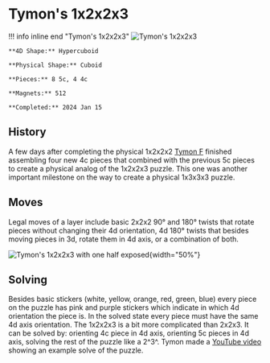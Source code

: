 # Tymon's 1x2x2x3

!!! info inline end "Tymon's 1x2x2x3"
    ![Tymon's 1x2x2x3](https://cloud.hypercubing.xyz/assets/img/phys/tymon_1x2x2x3.jpeg)

    **4D Shape:** Hypercuboid

    **Physical Shape:** Cuboid

    **Pieces:** 8 5c, 4 4c

    **Magnets:** 512

    **Completed:** 2024 Jan 15

## History

A few days after completing the physical 1x2x2x2 [Tymon F](https://hypercubing.xyz/leaderboards/solvers/tymofro/) finished assembling four new 4c pieces that combined with the previous 5c pieces to create a physical analog of the 1x2x2x3 puzzle. This one was another important milestone on the way to create a physical 1x3x3x3 puzzle.

## Moves

Legal moves of a layer include basic 2x2x2 90° and 180° twists that rotate pieces without changing their 4d orientation, 4d 180° twists that besides moving pieces in 3d, rotate them in 4d axis, or a combination of both.

![Tymon's 1x2x2x3 with one half exposed](https://cloud.hypercubing.xyz/assets/img/phys/tymon_1x2x2x3_split.jpeg){width="50%"}

## Solving

Besides basic stickers (white, yellow, orange, red, green, blue) every piece on the puzzle has pink and purple stickers which indicate in which 4d orientation the piece is. In the solved state every piece must have the same 4d axis orientation. The 1x2x2x3 is a bit more complicated than 2x2x3. It can be solved by: orienting 4c piece in 4d axis, orienting 5c pieces in 4d axis, solving the rest of the puzzle like a 2^3^. Tymon made a [YouTube video](https://youtu.be/TytFuKXL_Xg) showing an example solve of the puzzle.
